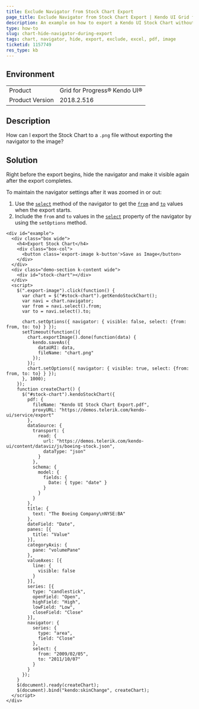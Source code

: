 ```yaml
---
title: Exclude Navigator from Stock Chart Export
page_title: Exclude Navigator from Stock Chart Export | Kendo UI Grid for jQuery
description: An example on how to export a Kendo UI Stock Chart without including its navigator in the resulting file.
type: how-to
slug: chart-hide-navigator-during-export
tags: chart, navigator, hide, export, exclude, excel, pdf, image
ticketid: 1157749
res_type: kb
---
```


## Environment

<table>
 <tr>
  <td>Product</td>
  <td>Grid for Progress® Kendo UI®</td>
 </tr>
 <tr>
	 <td>Product Version</td>
	 <td>2018.2.516</td>
 </tr>
</table>

## Description

How can I export the Stock Chart to a `.png` file without exporting the navigator to the image?

## Solution

Right before the export begins, hide the navigator and make it visible again after the export completes.

To maintain the navigator settings after it was zoomed in or out:

1. Use the [`select`](https://docs.telerik.com/kendo-ui/api/javascript/dataviz/navigator/methods/select) method of the navigator to get the [`from`](https://docs.telerik.com/kendo-ui/api/javascript/dataviz/ui/stock-chart/configuration/navigator.select#navigator.select.from) and [`to`](https://docs.telerik.com/kendo-ui/api/javascript/dataviz/ui/stock-chart/configuration/navigator.select#navigator.select.to) values when the export starts.
1. Include the `from` and `to` values in the [`select`](https://docs.telerik.com/kendo-ui/api/javascript/dataviz/ui/stock-chart/configuration/navigator.select) property of the navigator by using the `setOptions` method.

```dojo
<div id="example">
  <div class="box wide">
    <h4>Export Stock Chart</h4>
    <div class="box-col">
      <button class='export-image k-button'>Save as Image</button>
    </div>
  </div>
  <div class="demo-section k-content wide">
    <div id="stock-chart"></div>
  </div>
  <script>      
    $(".export-image").click(function() {
      var chart = $("#stock-chart").getKendoStockChart();          
      var navi = chart.navigator;
      var from = navi.select().from;
      var to = navi.select().to;

      chart.setOptions({ navigator: { visible: false, select: {from: from, to: to} } });
      setTimeout(function(){
        chart.exportImage().done(function(data) {
          kendo.saveAs({
            dataURI: data,
            fileName: "chart.png"
          });
        });
        chart.setOptions({ navigator: { visible: true, select: {from: from, to: to} } });
      }, 1000);
    });
    function createChart() {
      $("#stock-chart").kendoStockChart({
        pdf: {
          fileName: "Kendo UI Stock Chart Export.pdf",
          proxyURL: "https://demos.telerik.com/kendo-ui/service/export"
        },
        dataSource: {
          transport: {
            read: {
              url: "https://demos.telerik.com/kendo-ui/content/dataviz/js/boeing-stock.json",
              dataType: "json"
            }
          },
          schema: {
            model: {
              fields: {
                Date: { type: "date" }
              }
            }
          }
        },
        title: {
          text: "The Boeing Company\nNYSE:BA"
        },
        dateField: "Date",
        panes: [{
          title: "Value"
        }],
        categoryAxis: {
          pane: "volumePane"
        },
        valueAxes: [{
          line: {
            visible: false
          }
        }],
        series: [{
          type: "candlestick",
          openField: "Open",
          highField: "High",
          lowField: "Low",
          closeField: "Close"
        }],
        navigator: {
          series: {
            type: "area",
            field: "Close"
          },
          select: {
            from: "2009/02/05",
            to: "2011/10/07"
          }
        }
      });
    }
    $(document).ready(createChart);
    $(document).bind("kendo:skinChange", createChart);
  </script>
</div>
```
